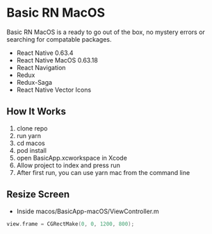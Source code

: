 # Basic RN MacOS

Basic RN MacOS is a ready to go out of the box, no mystery errors or searching for compatable packages.

- React Native 0.63.4
- React Native MacOS 0.63.18
- React Navigation
- Redux
- Redux-Saga
- React Native Vector Icons

## How It Works

1. clone repo
2. run yarn
3. cd macos
4. pod install
5. open BasicApp.xcworkspace in Xcode
6. Allow project to index and press run
7. After first run, you can use yarn mac from the command line

## Resize Screen

- Inside macos/BasicApp-macOS/ViewController.m

```swift
view.frame = CGRectMake(0, 0, 1200, 800);
```

